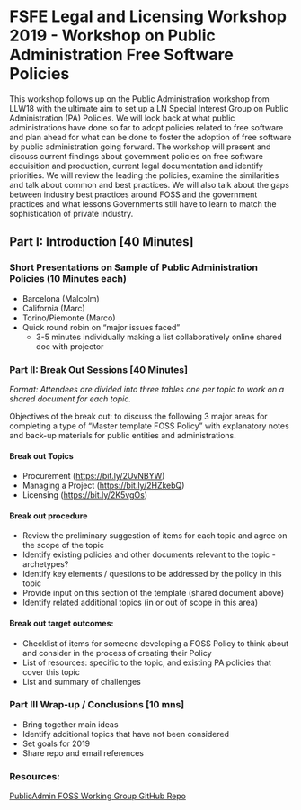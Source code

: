 # FSFE Legal and Licensing Workshop 2019 - Workshop on Public Administration Free Software Policies

This workshop follows up on the Public Administration workshop from LLW18 with the ultimate aim to set up a LN Special Interest Group on Public Administration (PA) Policies. We will look back at what public administrations have done so far to adopt policies related to free software and plan ahead for what can be done to foster the adoption of free software by public administration going forward. The workshop will present and discuss current findings about government policies on free software acquisition and production, current legal documentation and identify priorities. We will review the leading the policies, examine the similarities and talk about common and best practices. We will also talk about the gaps between industry best practices around FOSS and the government practices and what lessons Governments still have to learn to match the sophistication of private industry.

## Part I: Introduction [40 Minutes]

### Short Presentations on Sample of Public Administration Policies (10 Minutes each)

* Barcelona (Malcolm)
* California (Marc) 
* Torino/Piemonte (Marco)
* Quick round robin on “major issues faced”
  - 3-5 minutes individually making a list collaboratively online shared doc with projector

### Part II:  Break Out Sessions [40 Minutes]
_Format: Attendees are divided into three tables one per topic to work on a shared document for each topic._

Objectives of the break out: to discuss the following 3 major areas for completing a type of “Master template FOSS Policy” with explanatory notes and back-up materials for public entities and administrations. 

#### Break out Topics
* Procurement (https://bit.ly/2UvNBYW)
* Managing a Project (https://bit.ly/2HZkebQ)
* Licensing (https://bit.ly/2K5vgOs)

#### Break out procedure
 * Review the preliminary suggestion of items for each topic and agree on the scope of the topic
* Identify existing policies and other documents relevant to the topic - archetypes?
* Identify key elements / questions to be addressed by the policy in this topic 
* Provide input on this section of the template (shared document above)
* Identify related additional topics (in or out of scope in this area)

#### Break out target outcomes: 
* Checklist of items for someone developing a FOSS Policy to think about and consider in the process of creating their Policy 
* List of resources: specific to the topic, and existing PA policies that cover this topic 
* List and summary of challenges 

### Part III Wrap-up / Conclusions [10 mns]
* Bring together main ideas
* Identify additional topics that have not been considered
* Set goals for 2019
* Share repo and email references

### Resources:
[PublicAdmin FOSS Working Group GitHub Repo](https://github.com/publicadminfoss)
